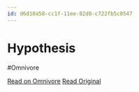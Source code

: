 ```yaml
---
id: d6d10a58-cc1f-11ee-82d0-c722fb5c0547
---
```


# Hypothesis
#Omnivore

[Read on Omnivore](https://omnivore.app/me/hypothesis-18dad9cf61a)
[Read Original](https://hypothes.is/a/Zdtz3MwbEe6sqN_I3sHKAw)

